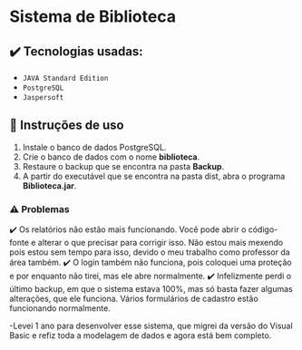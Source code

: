 # Sistema de Biblioteca

## ✔️ Tecnologias usadas:
- ``JAVA Standard Edition``
- ``PostgreSQL``
- ``Jaspersoft``

## 🔨 Instruções de uso

1. Instale o banco de dados PostgreSQL.
2. Crie o banco de dados com o nome **biblioteca**.
3. Restaure o backup que se encontra na pasta **Backup**.
4. A partir do executável que se encontra na pasta dist, abra o programa **Biblioteca.jar**.

### ⚠️ Problemas
✔️ Os relatórios não estão mais funcionando. Você pode abrir o código-fonte e alterar o que precisar para corrigir isso. Não estou mais mexendo pois estou sem tempo para isso, devido o meu trabalho como professor da área também.
✔️ O login também não funciona, pois coloquei uma proteção e por enquanto não tirei, mas ele abre normalmente.
✔️ Infelizmente perdi o último backup, em que o sistema estava 100%, mas só basta fazer algumas alterações, que ele funciona. Vários formulários de cadastro estão funcionando normalmente.

-Levei 1 ano para desenvolver esse sistema, que migrei da versão do Visual Basic e refiz toda a modelagem de dados e agora está bem completo.